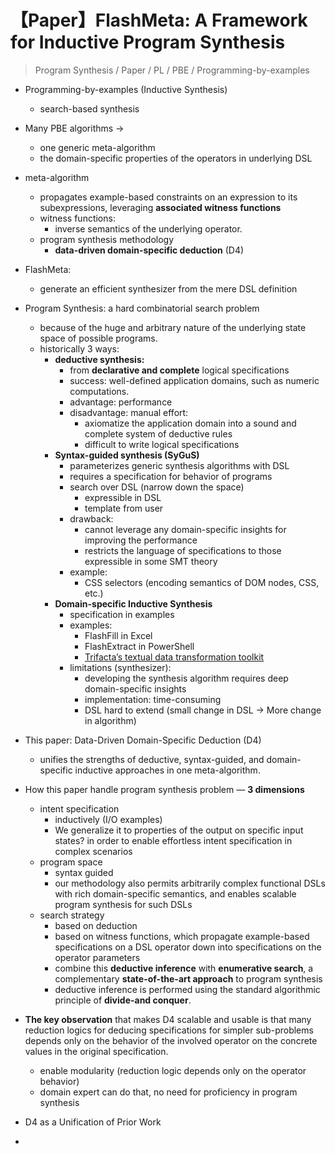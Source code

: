 # 【Paper】FlashMeta: A Framework for Inductive Program Synthesis

> Program Synthesis / Paper / PL / PBE / Programming-by-examples

- Programming-by-examples (Inductive Synthesis)
  - search-based synthesis
- Many PBE algorithms -> 
  - one generic meta-algorithm
  - the domain-specific properties of the operators in underlying DSL
- meta-algorithm 
  - propagates example-based constraints on an expression to its subexpressions, leveraging **associated witness functions**
  - witness functions:
    - inverse semantics of the underlying operator.
  - program synthesis methodology
    - **data-driven domain-specific deduction** (D4)
- FlashMeta:
  - generate an efficient synthesizer from the mere DSL definition
- Program Synthesis: a hard combinatorial search problem
  - because of the huge and arbitrary nature of the underlying state space of possible programs.
  - historically 3 ways:
    - **deductive synthesis:**
      - from **declarative and complete** logical specifications
      - success: well-defined application domains, such as numeric computations.
      - advantage: performance
      - disadvantage: manual effort:
        - axiomatize the application domain into a sound and complete system of deductive rules
        - difficult to write logical specifications
    - **Syntax-guided synthesis (SyGuS)**
      - parameterizes generic synthesis algorithms with DSL
      - requires a specification for behavior of programs
      - search over DSL (narrow down the space)
        - expressible in DSL
        - template from user
      - drawback:
        - cannot leverage any domain-specific insights for improving the performance
        - restricts the language of specifications to those expressible in some SMT theory
      - example:
        - CSS selectors (encoding semantics of DOM nodes, CSS, etc.)
    - **Domain-specific Inductive Synthesis**
      - specification in examples
      - examples:
        - FlashFill in Excel
        - FlashExtract in PowerShell
        - [Trifacta’s textual data transformation toolkit](http://www.trifacta.com/)
      - limitations (synthesizer):
        - developing the synthesis algorithm requires deep domain-specific insights
        - implementation: time-consuming
        - DSL hard to extend (small change in DSL -> More change in algorithm)
- This paper: Data-Driven Domain-Specific Deduction (D4)
  - unifies the strengths of deductive, syntax-guided, and domain-specific inductive approaches in one meta-algorithm.
- How this paper handle program synthesis problem — **3 dimensions**
  - intent specification
    - inductively (I/O examples)
    - We generalize it to properties of the output on specific input states? in order to enable effortless intent specification in complex scenarios
  - program space
    - syntax guided
    - our methodology also permits arbitrarily complex functional DSLs with rich domain-specific semantics, and enables scalable program synthesis for such DSLs
  - search strategy
    - based on deduction
    - based on witness functions, which propagate example-based specifications on a DSL operator down into specifications on the operator parameters
    - combine this **deductive inference** with **enumerative search**, a complementary **state-of-the-art approach** to program synthesis
    - deductive inference is performed using the standard algorithmic principle of **divide-and conquer**.
- **The key observation** that makes D4 scalable and usable is that many reduction logics for deducing specifications for simpler sub-problems depends only on the behavior of the involved operator on the concrete values in the original specification.
  - enable modularity (reduction logic depends only on the operator behavior)
  - domain expert can do that, no need for proficiency in program synthesis

- D4 as a Unification of Prior Work
- 